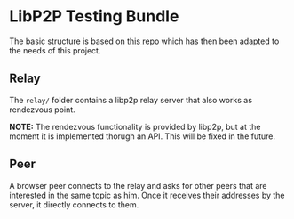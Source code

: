 # LibP2P Testing Bundle

The basic structure is based on [this repo](https://github.com/libp2p/js-libp2p-example-browser-pubsub) which has then been adapted to the needs of this project.

## Relay

The `relay/` folder contains a libp2p relay server that also works as rendezvous point.

**NOTE:** The rendezvous functionality is provided by libp2p, but at the moment it is implemented thorugh an API. This will be fixed in the future.

## Peer

A browser peer connects to the relay and asks for other peers that are interested in the same topic as him. Once it receives their addresses by the server, it directly connects to them.